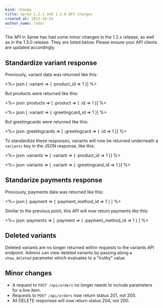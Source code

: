 ```yaml
---
kind: change
title: Spree 1.2.1 and 1.3.0 API changes
created_at: 2012-10-24
author_name: radar
---
```


The API in Spree has had some minor changes in the 1.2.x release, as well as in the 1.3.0 release. They are listed below. Please ensure your API clients are updated accordingly.

## Standardize variant response

Previously, variant data was returned like this:

<%= json [ :variant => { :product_id => 1 }] %>

But products were returned like this:

<%= json :products => [ :product => { :id => 1 }] %>

<%= json [ :variant => { :greetingcard_id => 1 }] %>

But greetingcards were returned like this:

<%= json :greetingcards => [ :greetingcard => { :id => 1 }] %>

To standardize these responses, variants will now be returned underneath a `variants` key in the JSON response, like this:

<%= json :variants => [ :variant => { :product_id => 1 }] %>

<%= json :variants => [ :variant => { :greetingcard_id => 1 }] %>

## Standarize payments response

Previously, payments data was returned like this:

<%= json [ :payment => { :payment_method_id => 1 } ] %>

Similar to the previous point, this API will now return payments like this:

<%= json :payments => [ :payment => { :payment_method_id => 1 } ] %>

## Deleted variants

Deleted variants are no longer returned within requests to the variants API endpoint. Admins can view deleted variants by passing along a `show_deleted` parameter which evaluates to a "truthy" value.

## Minor changes

* A request to `POST /api/orders` no longer needs to include parameters for a line item.
* Requests to `POST /api/orders` now return status 201, not 200.
* All DELETE responses will now return status 204, not 200.
